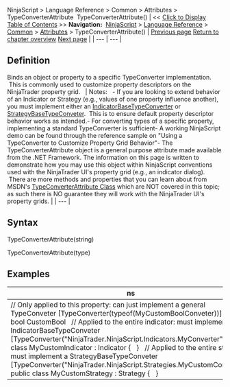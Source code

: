 ﻿
NinjaScript > Language Reference > Common > Attributes > TypeConverterAttribute 
TypeConverterAttribute()
| << [Click to Display Table of Contents](typeconverterattribute.md) >> **Navigation:**     [NinjaScript](ninjascript.md) > [Language Reference](language_reference_wip.md) > [Common](common.md) > [Attributes](attributes.md) > TypeConverterAttribute() | [Previous page](rangeattribute.md) [Return to chapter overview](attributes.md) [Next page](xmlignoreattribute.md) |
| --- | --- |
## Definition
Binds an object or property to a specific TypeConverter implementation.  This is commonly used to customize property descriptors on the NinjaTrader property grid.
 
| Notes:   - If you are looking to extend behavior of an Indicator or Strategy (e.g., values of one property influence another), you must implement either an [IndicatorBaseTypeConverter](indicatorbaseconverter.md) or [StrategyBaseTypeConveter](strategybaseconverter.md).  This is to ensure default property descriptor behavior works as intended.- For converting types of a specific property, implementing a standard TypeConverter is sufficient- A working NinjaScript demo can be found through the reference sample on "Using a TypeConverter to Customize Property Grid Behavior"- The TypeConverterAttribute object is a general purpose attribute made available from the .NET Framework. The information on this page is written to demonstrate how you may use this object within NinjaScript conventions used with the NinjaTrader UI's property grid (e.g., an indicator dialog).  There are more methods and properties that you can learn about from MSDN's [TypeConverterAttribute Class](https://msdn.microsoft.com/en-us/library/system.componentmodel.typeconverterattribute(v=vs.110).aspx) which are NOT covered in this topic; as such there is NO guarantee they will work with the NinjaTrader UI's property grids. |
| --- |

## Syntax
TypeConverterAttribute(string)  

TypeConverterAttribute(type)
## 
## Examples
| ns |
| --- |
| // Only applied to this property: can just implement a general TypeConveter [TypeConverter(typeof(MyCustomBoolConveter))] public bool CustomBool   // Applied to the entire indicator: must implement an IndicatorBaseTypeConveter [TypeConverter("NinjaTrader.NinjaScript.Indicators.MyConverter")] public class MyCustomIndicator : Indicator {   }   // Applied to the entire strategy: must implement a StrategyBaseTypeConveter [TypeConverter("NinjaTrader.NinjaScript.Strategies.MyCustomConveter")] public class MyCustomStrategy : Strategy {   } |
